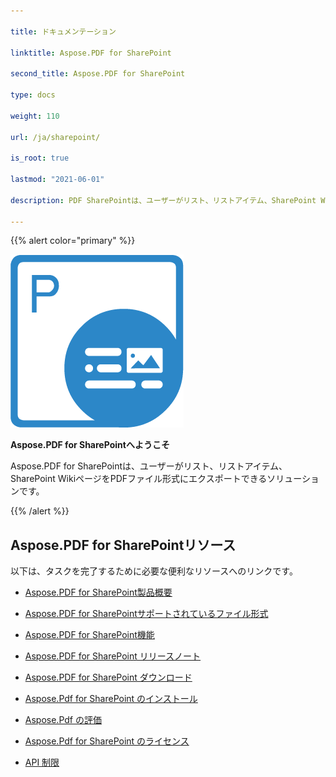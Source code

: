 ```yaml
---

title: ドキュメンテーション

linktitle: Aspose.PDF for SharePoint

second_title: Aspose.PDF for SharePoint

type: docs

weight: 110

url: /ja/sharepoint/

is_root: true

lastmod: "2021-06-01"

description: PDF SharePointは、ユーザーがリスト、リストアイテム、SharePoint WikiページをPDFファイル形式にエクスポートできるソリューションです。

---
```




{{% alert color="primary" %}}



![Aspose.PDF for Sharepoint logo](aspose_pdf-for-sharepoint.png)



**Aspose.PDF for SharePointへようこそ**



Aspose.PDF for SharePointは、ユーザーがリスト、リストアイテム、SharePoint WikiページをPDFファイル形式にエクスポートできるソリューションです。



{{% /alert %}}



## **Aspose.PDF for SharePointリソース**



以下は、タスクを完了するために必要な便利なリソースへのリンクです。



- [Aspose.PDF for SharePoint製品概要](/pdf/ja/sharepoint/product-overview/) 

- [Aspose.PDF for SharePointサポートされているファイル形式](/pdf/ja/sharepoint/supported-file-formats/)


- [Aspose.PDF for SharePoint機能](/pdf/ja/sharepoint/features/)


- [Aspose.PDF for SharePoint リリースノート](https://releases.aspose.com/pdf/sharepoint/release-notes/)

- [Aspose.PDF for SharePoint ダウンロード](https://releases.aspose.com/pdf/sharepoint/)

- [Aspose.Pdf for SharePoint のインストール](/pdf/ja/sharepoint/install-aspose-pdf-for-sharepoint/)

- [Aspose.Pdf の評価](/pdf/ja/sharepoint/evaluate-aspose-pdf/)

- [Aspose.Pdf for SharePoint のライセンス](/pdf/ja/sharepoint/license-aspose-pdf-for-sharepoint/)

- [API 制限](/pdf/ja/sharepoint/api-limitations/)
```